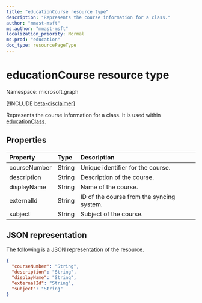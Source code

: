 ```yaml
---
title: "educationCourse resource type"
description: "Represents the course information for a class."
author: "mmast-msft"
ms.author: "mmast-msft"
localization_priority: Normal
ms.prod: "education"
doc_type: resourcePageType
---
```


# educationCourse resource type

Namespace: microsoft.graph

[!INCLUDE [beta-disclaimer](../../includes/beta-disclaimer.md)]

Represents the course information for a class. It is used within [educationClass](educationclass.md).

## Properties

| Property     | Type   | Description                               |
| :----------- | :----- | :---------------------------------------- |
| courseNumber | String | Unique identifier for the course.         |
| description  | String | Description of the course.                |
| displayName  | String | Name of the course.                       |
| externalId   | String | ID of the course from the syncing system. |
| subject      | String | Subject of the course.                    |

## JSON representation

The following is a JSON representation of the resource.

<!-- {
  "blockType": "resource",
  "optionalProperties": [

  ],
  "@odata.type": "microsoft.graph.educationCourse"
}-->

```json
{
  "courseNumber": "String",
  "description": "String",
  "displayName": "String",
  "externalId": "String",
  "subject": "String"
}
```

<!-- uuid: 8fcb5dbc-d5aa-4681-8e31-b001d5168d79
2015-10-25 14:57:30 UTC -->
<!-- {
  "type": "#page.annotation",
  "description": "educationCourse resource",
  "keywords": "",
  "section": "documentation",
  "tocPath": ""
}-->


